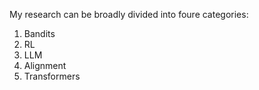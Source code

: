 My research can be broadly divided into foure categories:
1. Bandits
2. RL
3. LLM
4. Alignment
5. Transformers
